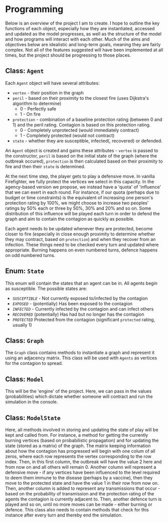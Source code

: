 # Programming

Below is an overview of the project I am to create. I hope to outline the key functions of each object, especially how they are instantiated, accessed and updated as the model progresses, as well as the structure of the model and how programs will interact with each other. Much of the aims and objectives below are idealistic and long-term goals, meaning they are fairly complex. Not all of the features suggested will have been implemented at all times, but the project should be progressing to those places.

## Class: `Agent`

Each `Agent` object will have several attributes:
- `vertex` - their position in the graph
- `peril` - based on their proximity to the closest fire (uses Dijkstra's algorithm to determine)
	- 0 - Perfectly safe
	- 1 - On fire
-  `protection` - combination of a baseline protection rating (between 0 and 1) and the peril rating. Contagion is based on this protection rating.
	-  0 - Completely unprotected (would immediately contract)
	-  1 - Completely protected (would not contract)
-  `state` - whether they are susceptible, infected(, recovered) or defended.

An `Agent` object is created and gains these attributes - `vertex` is passed to the constructor, `peril` is based on the initial state of the graph (where the outbreak occured), `protection` is then calculated based on their proximity to fire and then their `state` is determined.

At the next time step, the player gets to play a defensive move. In vanilla Firefighter, we fully protect the vertices we select in this capacity. In the agency-based version we propose, we instead have a 'quota' of 'influence' that we can exert in each round. For instance, if our quota (perhaps due to budget or time constraints) is the equivalent of increasing one person's protection rating by 100%, we might choose to increase two peoples' ratings by 50% each or three by 50%, 30% and 20% and so on. Some distribution of this influence will be played each turn in order to defend the graph and aim to contain the contagion as quickly as possible.

Each agent needs to be updated whenever they are protected, become closer to fire (especially in close enough proximity to determine whether they may contract, based on `protection`) and when they recover from an infection. These things need to be checked every turn and updated where appropriate. Burning happens on even numbered turns, defence happens on odd numbered turns.

## Enum: `State`

This enum will contain the states that an agent can be in. All agents begin as susceptible. The possible states are:
- _`SUSCEPTIBLE`_ - Not currently exposed to/infected by the contagion
- _`EXPOSED`_ - (potentially) Has been exposed to the contagion
- _`INFECTED`_ - Currently infected by the contagion and can infect others
- _`RECOVERED`_ (potentially) Has had but no longer has the contagion
- _`PROTECTED`_ Protected from the contagion (significant `protected` rating, usually 1)

## Class: `Graph`

The `Graph` class contains methods to instantiate a graph and represent it using an adjacency matrix. This class will be used with `Agents` as vertices for the contagion to spread.

## Class: `Model`

This will be the 'engine' of the project. Here, we can pass in the values (probabilities) which dictate whether someone will contract and run the simulation in the console.

## Class: `ModelState`

Here, all methods involved in storing and updating the state of play will be kept and called from. For instance, a method for getting the currently burning vertices (based on probabilistic propagation) and for updating the state (stored as a matrix) of the graph. The matrix keeping information about how the contagion has progressed will begin with one colum of all zeros, where each row represents the vertex corresponding to the row index. Then, in this first column, the outbreak will have the value 2 here and from now on and all others will remain 0. Another column will represent a defensive move - if any vertices have been influenced to the level required to deem them immune to the disease (perhaps by a vaccine), then they move to the protected state and have the value 1 in their row from now on. Then, another column is added to represent any transmissions that occur - based on the probability of transmission and the protection rating of the agents the contagion is currently adjacent to. Then, another defence turn is played and so on, until no more moves can be made - either burning or defence. This class also needs to contain methods that check for this instance after every turn and thereby end the simulation.